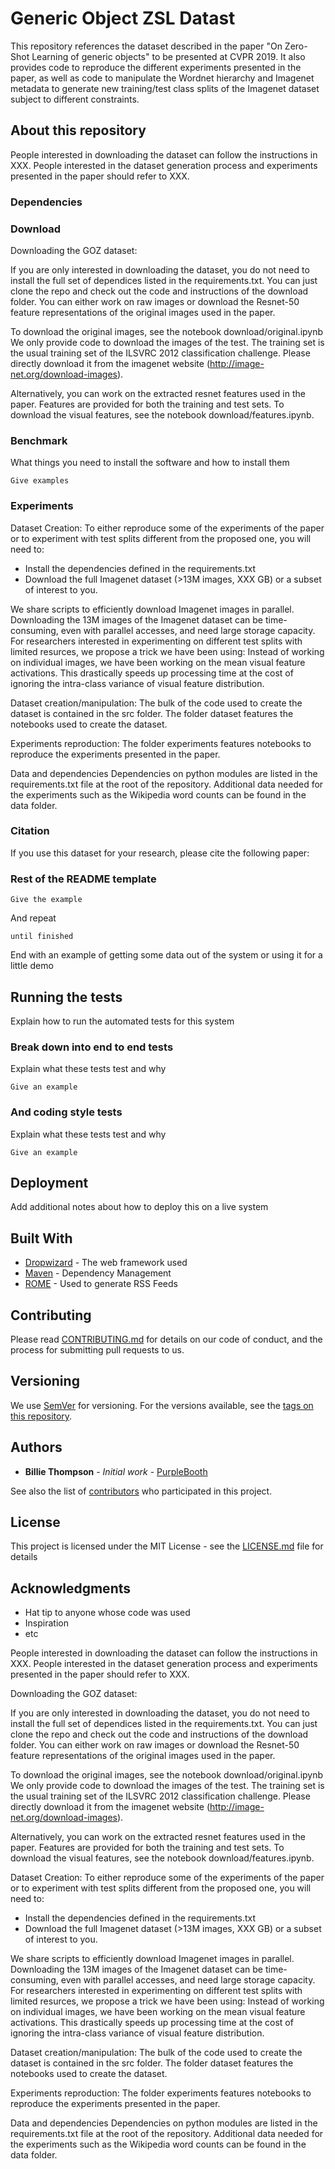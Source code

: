 # Generic Object ZSL Datast

This repository references the dataset described in the paper "On Zero-Shot Learning of generic objects" to be presented at CVPR 2019.
It also provides code to reproduce the different experiments presented in the paper, as well as code to manipulate the Wordnet hierarchy and Imagenet metadata to generate new training/test class splits of the Imagenet dataset subject to different constraints.

## About this repository

People interested in downloading the dataset can follow the instructions in XXX. 
People interested in the dataset generation process and experiments presented in the paper should refer to XXX.

### Dependencies

### Download

Downloading the GOZ dataset:

If you are only interested in downloading the dataset, you do not need to install the full set of dependices listed in the requirements.txt.
You can just clone the repo and check out the code and instructions of the download folder.
You can either work on raw images or download the Resnet-50 feature representations of the original images used in the paper.

To download the original images, see the notebook download/original.ipynb
We only provide code to download the images of the test.
The training set is the usual training set of the ILSVRC 2012 classification challenge. 
Please directly download it from the imagenet website (http://image-net.org/download-images).

Alternatively, you can work on the extracted resnet features used in the paper.
Features are provided for both the training and test sets. 
To download the visual features, see the notebook download/features.ipynb.

### Benchmark

What things you need to install the software and how to install them

```
Give examples
```

### Experiments

Dataset Creation:
To either reproduce some of the experiments of the paper or to experiment with test splits different from the proposed one, you will need to:
 - Install the dependencies defined in the requirements.txt
 - Download the full Imagenet dataset (>13M images, XXX GB) or a subset of interest to you.

We share scripts to efficiently download Imagenet images in parallel.
Downloading the 13M images of the Imagenet dataset can be time-consuming, even with parallel accesses, and need large storage capacity. 
For researchers interested in experimenting on different test splits with limited resurces, we propose a trick we have been using:
Instead of working on individual images, we have been working on the mean visual feature activations.
This drastically speeds up processing time at the cost of ignoring the intra-class variance of visual feature distribution.


Dataset creation/manipulation:
The bulk of the code used to create the dataset is contained in the src folder.
The folder dataset features the notebooks used to create the dataset.

Experiments reproduction:
The folder experiments features notebooks to reproduce the experiments presented in the paper.

Data and dependencies
Dependencies on python modules are listed in the requirements.txt file at the root of the repository.
Additional data needed for the experiments such as the Wikipedia word counts can be found in the data folder.


### Citation

If you use this dataset for your research, please cite the following paper:



### Rest of the README template


```
Give the example
```

And repeat

```
until finished
```

End with an example of getting some data out of the system or using it for a little demo

## Running the tests

Explain how to run the automated tests for this system

### Break down into end to end tests

Explain what these tests test and why

```
Give an example
```

### And coding style tests

Explain what these tests test and why

```
Give an example
```

## Deployment

Add additional notes about how to deploy this on a live system

## Built With

* [Dropwizard](http://www.dropwizard.io/1.0.2/docs/) - The web framework used
* [Maven](https://maven.apache.org/) - Dependency Management
* [ROME](https://rometools.github.io/rome/) - Used to generate RSS Feeds

## Contributing

Please read [CONTRIBUTING.md](https://gist.github.com/PurpleBooth/b24679402957c63ec426) for details on our code of conduct, and the process for submitting pull requests to us.

## Versioning

We use [SemVer](http://semver.org/) for versioning. For the versions available, see the [tags on this repository](https://github.com/your/project/tags). 

## Authors

* **Billie Thompson** - *Initial work* - [PurpleBooth](https://github.com/PurpleBooth)

See also the list of [contributors](https://github.com/your/project/contributors) who participated in this project.

## License

This project is licensed under the MIT License - see the [LICENSE.md](LICENSE.md) file for details

## Acknowledgments

* Hat tip to anyone whose code was used
* Inspiration
* etc




People interested in downloading the dataset can follow the instructions in XXX. 
People interested in the dataset generation process and experiments presented in the paper should refer to XXX.

Downloading the GOZ dataset:

If you are only interested in downloading the dataset, you do not need to install the full set of dependices listed in the requirements.txt.
You can just clone the repo and check out the code and instructions of the download folder.
You can either work on raw images or download the Resnet-50 feature representations of the original images used in the paper.

To download the original images, see the notebook download/original.ipynb
We only provide code to download the images of the test.
The training set is the usual training set of the ILSVRC 2012 classification challenge. 
Please directly download it from the imagenet website (http://image-net.org/download-images).

Alternatively, you can work on the extracted resnet features used in the paper.
Features are provided for both the training and test sets. 
To download the visual features, see the notebook download/features.ipynb.



Dataset Creation:
To either reproduce some of the experiments of the paper or to experiment with test splits different from the proposed one, you will need to:
 - Install the dependencies defined in the requirements.txt
 - Download the full Imagenet dataset (>13M images, XXX GB) or a subset of interest to you.

We share scripts to efficiently download Imagenet images in parallel.
Downloading the 13M images of the Imagenet dataset can be time-consuming, even with parallel accesses, and need large storage capacity. 
For researchers interested in experimenting on different test splits with limited resurces, we propose a trick we have been using:
Instead of working on individual images, we have been working on the mean visual feature activations.
This drastically speeds up processing time at the cost of ignoring the intra-class variance of visual feature distribution.


Dataset creation/manipulation:
The bulk of the code used to create the dataset is contained in the src folder.
The folder dataset features the notebooks used to create the dataset.

Experiments reproduction:
The folder experiments features notebooks to reproduce the experiments presented in the paper.

Data and dependencies
Dependencies on python modules are listed in the requirements.txt file at the root of the repository.
Additional data needed for the experiments such as the Wikipedia word counts can be found in the data folder.



